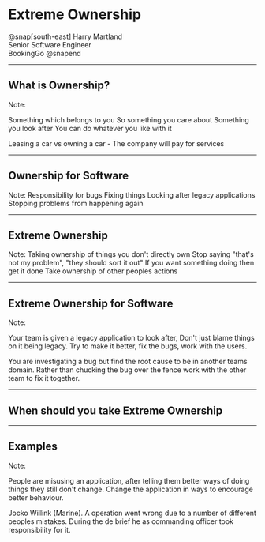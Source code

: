 # Extreme Ownership

@snap[south-east]
Harry Martland  
Senior Software Engineer  
BookingGo
@snapend

---

## What is Ownership?

Note:

Something which belongs to you
So something you care about
Something you look after
You can do whatever you like with it

Leasing a car vs owning a car - The company will pay for services

---

## Ownership for Software

Note:
Responsibility for bugs
Fixing things
Looking after legacy applications
Stopping problems from happening again

---

## Extreme Ownership

Note:
Taking ownership of things you don't directly own
Stop saying "that's not my problem", "they should sort it out"
If you want something doing then get it done
Take ownership of other peoples actions

---

## Extreme Ownership for Software

Note: 

Your team is given a legacy application to look after, Don't just blame things on it being legacy.
Try to make it better, fix the bugs, work with the users.

You are investigating a bug but find the root cause to be in another teams domain. 
Rather than chucking the bug over the fence work with the other team to fix it together.

---

## When should you take Extreme Ownership

---

## Examples

Note:

People are misusing an application, after telling them better ways of doing things they still don't change.
Change the application in ways to encourage better behaviour. 

Jocko Willink (Marine). A operation went wrong due to a number of different peoples mistakes.
During the de brief he as commanding officer took responsibility for it.
